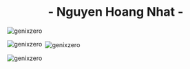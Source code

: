 
<h1 align="center">- Nguyen Hoang Nhat -</h1>  
<p align="left"> <img src="https://komarev.com/ghpvc/?username=genixzero&label=Profile%20views&color=0e75b6&style=flat" alt="genixzero" /> </p>  

<p><img align="left" src="https://github-readme-stats.vercel.app/api/top-langs?username=genixzero&show_icons=true&theme=dark&locale=en&layout=compact" alt="genixzero" /></p>  
  
<p>&nbsp;<img align="center" src="https://github-readme-stats.vercel.app/api?username=genixzero&show_icons=true&theme=dark&locale=en" alt="genixzero" /></p>  
  
<p><img align="center" src="https://github-readme-streak-stats.herokuapp.com/?user=genixzero&theme=dark" alt="genixzero" /></p>
